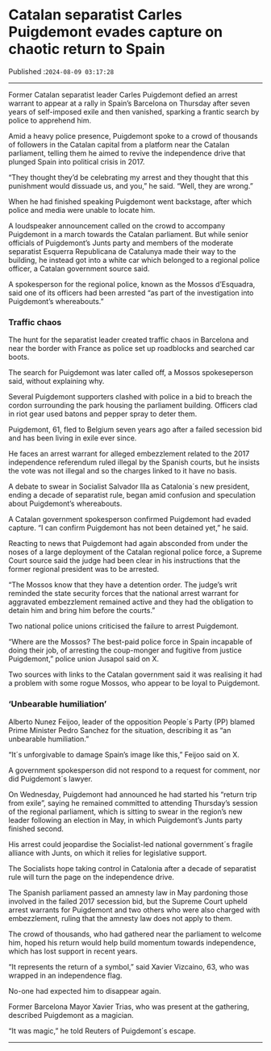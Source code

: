 # Catalan separatist Carles Puigdemont evades capture on chaotic return to Spain

Published :`2024-08-09 03:17:28`

---

Former Catalan separatist leader Carles Puigdemont defied an arrest warrant to appear at a rally in Spain’s Barcelona on Thursday after seven years of self-imposed exile and then vanished, sparking a frantic search by police to apprehend him.

Amid a heavy police presence, Puigdemont spoke to a crowd of thousands of followers in the Catalan capital from a platform near the Catalan parliament, telling them he aimed to revive the independence drive that plunged Spain into political crisis in 2017.

“They thought they’d be celebrating my arrest and they thought that this punishment would dissuade us, and you,” he said. “Well, they are wrong.”

When he had finished speaking Puigdemont went backstage, after which police and media were unable to locate him.

A loudspeaker announcement called on the crowd to accompany Puigdemont in a march towards the Catalan parliament. But while senior officials of Puigdemont’s Junts party and members of the moderate separatist Esquerra Republicana de Catalunya made their way to the building, he instead got into a white car which belonged to a regional police officer, a Catalan government source said.

A spokesperson for the regional police, known as the Mossos d’Esquadra, said one of its officers had been arrested “as part of the investigation into Puigdemont’s whereabouts.”

### Traffic chaos

The hunt for the separatist leader created traffic chaos in Barcelona and near the border with France as police set up roadblocks and searched car boots.

The search for Puigdemont was later called off, a Mossos spokeseperson said, without explaining why.

Several Puigdemont supporters clashed with police in a bid to breach the cordon surrounding the park housing the parliament building. Officers clad in riot gear used batons and pepper spray to deter them.

Puigdemont, 61, fled to Belgium seven years ago after a failed secession bid and has been living in exile ever since.

He faces an arrest warrant for alleged embezzlement related to the 2017 independence referendum ruled illegal by the Spanish courts, but he insists the vote was not illegal and so the charges linked to it have no basis.

A debate to swear in Socialist Salvador Illa as Catalonia´s new president, ending a decade of separatist rule, began amid confusion and speculation about Puigdemont’s whereabouts.

A Catalan government spokesperson confirmed Puigdemont had evaded capture. “I can confirm Puigdemont has not been detained yet,” he said.

Reacting to news that Puigdemont had again absconded from under the noses of a large deployment of the Catalan regional police force, a Supreme Court source said the judge had been clear in his instructions that the former regional president was to be arrested.

“The Mossos know that they have a detention order. The judge’s writ reminded the state security forces that the national arrest warrant for aggravated embezzlement remained active and they had the obligation to detain him and bring him before the courts.”

Two national police unions criticised the failure to arrest Puigdemont.

“Where are the Mossos? The best-paid police force in Spain incapable of doing their job, of arresting the coup-monger and fugitive from justice Puigdemont,” police union Jusapol said on X.

Two sources with links to the Catalan government said it was realising it had a problem with some rogue Mossos, who appear to be loyal to Puigdemont.

### ‘Unbearable humiliation’

Alberto Nunez Feijoo, leader of the opposition People´s Party (PP) blamed Prime Minister Pedro Sanchez for the situation, describing it as “an unbearable humiliation.”

“It´s unforgivable to damage Spain’s image like this,” Feijoo said on X.

A government spokesperson did not respond to a request for comment, nor did Puigdemont´s lawyer.

On Wednesday, Puigdemont had announced he had started his “return trip from exile”, saying he remained committed to attending Thursday’s session of the regional parliament, which is sitting to swear in the region’s new leader following an election in May, in which Puigdemont’s Junts party finished second.

His arrest could jeopardise the Socialist-led national government´s fragile alliance with Junts, on which it relies for legislative support.

The Socialists hope taking control in Catalonia after a decade of separatist rule will turn the page on the independence drive.

The Spanish parliament passed an amnesty law in May pardoning those involved in the failed 2017 secession bid, but the Supreme Court upheld arrest warrants for Puigdemont and two others who were also charged with embezzlement, ruling that the amnesty law does not apply to them.

The crowd of thousands, who had gathered near the parliament to welcome him, hoped his return would help build momentum towards independence, which has lost support in recent years.

“It represents the return of a symbol,” said Xavier Vizcaino, 63, who was wrapped in an independence flag.

No-one had expected him to disappear again.

Former Barcelona Mayor Xavier Trias, who was present at the gathering, described Puigdemont as a magician.

“It was magic,” he told Reuters of Puigdemont´s escape.

---

